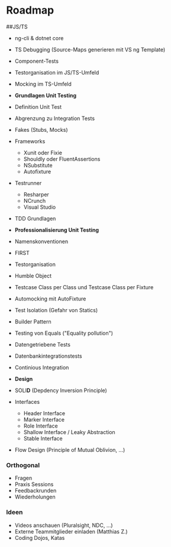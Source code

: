 Roadmap
=======

##JS/TS

- ng-cli & dotnet core
- TS Debugging (Source-Maps generieren mit VS ng Template)
- Component-Tests
- Testorganisation im JS/TS-Umfeld
- Mocking im TS-Umfeld


 - **Grundlagen Unit Testing**
  - Definition Unit Test
  - Abgrenzung zu Integration Tests
  - Fakes (Stubs, Mocks)
  - Frameworks
    - Xunit oder Fixie
    - Shouldly oder FluentAssertions
    - NSubstitute
    - Autofixture
  - Testrunner
    - Resharper
    - NCrunch
    - Visual Studio
  - TDD Grundlagen
 - **Professionalisierung Unit Testing**
  - Namenskonventionen
  - FIRST
  - Testorganisation
  - Humble Object
  - Testcase Class per Class und Testcase Class per Fixture
  - Automocking mit AutoFixture
  - Test Isolation (Gefahr von Statics)
  - Builder Pattern
  - Testing von Equals ("Equality pollution")
  - Datengetriebene Tests
  - Datenbankintegrationstests
  - Continious Integration
 - **Design**
  - SOLI**D** (Depdency Inversion Principle)
  - Interfaces 
    - Header Interface
    - Marker Interface
    - Role Interface
    - Shallow Interface / Leaky Abstraction
    - Stable Interface
  - Flow Design (Principle of Mutual Oblivion, ...)

### Orthogonal
- Fragen
- Praxis Sessions
- Feedbackrunden
- Wiederholungen
 
### Ideen
- Videos anschauen (Pluralsight, NDC, ...)
- Externe Teammitglieder einladen (Matthias Z.)
- Coding Dojos, Katas

